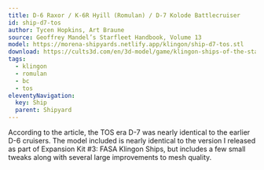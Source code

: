 ```yaml
---
title: D-6 Raxor / K-6R Hyill (Romulan) / D-7 Kolode Battlecruiser
id: ship-d7-tos
author: Tycen Hopkins, Art Braune
source: Geoffrey Mandel’s Starfleet Handbook, Volume 13
model: https://morena-shipyards.netlify.app/klingon/ship-d7-tos.stl
download: https://cults3d.com/en/3d-model/game/klingon-ships-of-the-starfleet-handbook-part-1-star-trek-starship-parts-kit-expansion-27
tags: 
  - klingon
  - romulan
  - bc
  - tos
eleventyNavigation:
  key: Ship
  parent: Shipyard
---
```

According to the article, the TOS era D-7 was nearly identical to the earlier D-6 cruisers. The model included is nearly identical to the version I released as part of Expansion Kit #3: FASA Klingon Ships, but includes a few small tweaks along with several large improvements to mesh quality.